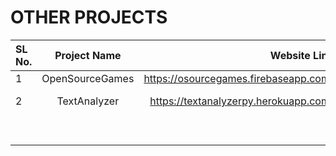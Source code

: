 # OTHER PROJECTS                   

| SL No.      | Project Name           | Website Link                            | Private/Publuc Github Repo                                        |
| :---        |    :----:              |                                     ---:|                                                               ---:|
| 1           | OpenSourceGames        | https://osourcegames.firebaseapp.com/   |     -----                                                         |
| 2           | TextAnalyzer           | https://textanalyzerpy.herokuapp.com/   | https://github.com/abindent/textanalyzerpy (Private Repo)         |
|             |                        |                                         | https://github.com/abindent/textanalyzer   (Public Repo)          |
